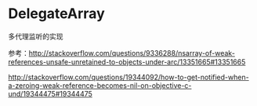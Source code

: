 # DelegateArray

多代理监听的实现

参考：http://stackoverflow.com/questions/9336288/nsarray-of-weak-references-unsafe-unretained-to-objects-under-arc/13351665#13351665


http://stackoverflow.com/questions/19344092/how-to-get-notified-when-a-zeroing-weak-reference-becomes-nil-on-objective-c-und/19344475#19344475
